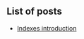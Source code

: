 ## List of posts
<ul>
    <li>
        <a href="/2022/08/07/indexes-introduction.html">Indexes introduction</a>
    </li>
</ul>